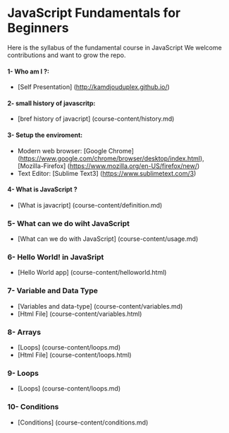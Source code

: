 # JavaScript Fundamentals for Beginners

Here is the syllabus of the fundamental course in JavaScript We welcome contributions and want to grow the repo.
#### 1- Who am I ?:
* [Self Presentation] (http://kamdjouduplex.github.io/)

#### 2- small history of javascritp:
* [bref history of javacript] (course-content/history.md)

#### 3- Setup the enviroment:
* Modern web browser: [Google Chrome] (https://www.google.com/chrome/browser/desktop/index.html), [Mozilla-Firefox] (https://www.mozilla.org/en-US/firefox/new/)
* Text Editor: [Sublime Text3] (https://www.sublimetext.com/3)

#### 4- What is JavaScript ?
* [What is javacript] (course-content/definition.md)

### 5- What can we do wiht JavaScript
* [What can we do with JavaScript] (course-content/usage.md)

### 6- Hello World! in JavaSript
* [Hello World app] (course-content/helloworld.html)

### 7- Variable and Data Type
* [Variables and data-type] (course-content/variables.md)
* [Html File] (course-content/variables.html)

### 8- Arrays
* [Loops] (course-content/loops.md)
* [Html File] (course-content/loops.html)

### 9- Loops
* [Loops] (course-content/loops.md)

### 10- Conditions
* [Conditions] (course-content/conditions.md)

